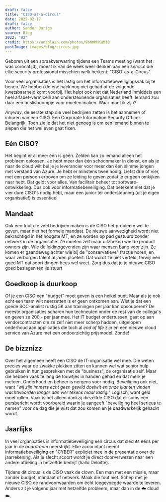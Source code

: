 ```yaml
---
draft: false
title: "CISO-as-a-Circus"
date: 2022-02-17
draft: false
author: Sander Dorigo
source: Blog
2022: "02"
credit: https://unsplash.com/photos/9bNmhMKQM1Q
postImage: images/blog/circus.jpg
---
```


Geboren uit een spraakverwarring tijdens een Teams meeting (want het was coronatijd), moest ik van de week weer denken aan een *service* die elke security professional misschien welk herkent: "CISO-as-a-Circus".

<!--more-->

Voor veel organisaties is het lastig om het informatiebeveiligingsvak bij te benen. We hebben de ene hack nog niet gehad of de volgende kwetsbaarheid komt voorbij. Het helpt ook niet dat Nederland inmiddels een heel alfabet-vermicelli aan ondersteunende organisaties heeft. Iemand zou daar een beslisboompje voor moeten maken. Waar moet ik zijn?

*Anyway*, de eerste stap die veel bedrijven zetten is het aannemen of inhuren van een CISO. Een Corporate Information Security Officer. Belangrijk. Toch zie je dat het niet genoeg is om een iemand binnen te slepen die het wel even gaat fixen. 

## Eén CISO?

Het begint er al mee: één is géén. Zelden kan zo iemand alleen het probleem oplossen. Je hebt meer dan één schoonmaker in dienst, en als je naar de cloud wilt bel je je leverancier voor meer dan één slimme jongen met verstand van Azure. Je hebt er minstens twee nodig. Liefst drie of vier, met een persoon erboven om ze leiding te geven zodat je er geen omkijken naar hebt. Dat geldt voor alles. Van facilitair beheer tot software-ontwikkeling. Dus ook voor informatiebeveiliging. Dat betekent niet dat je vier dure CISO's nodig hebt, maar een junior ter ondersteuning (uit je eigen organisatie!) is essentieel.

## Mandaat

Ook een fout die veel bedrijven maken is de CISO het probleem wel te geven, maar niet het formele mandaat. De nieuwe aanwezigheid wordt niet bekrachtigd in het hoogste MT, en ze worden op pad gestuurd zonder netwerk in de organisatie. Ze moeten zelf maar uitzoeken wie de product owners zijn. Wie de leidinggevenden zijn waar mensen bang voor zijn. Ze komen er gaandeweg achter wie bij de "conservatieve" fractie horen, en waar verborgen talent al jaren ploetert. Dat wordt ze niet verteld, terwijl een goed MT dat soort dingen heus wel weet. Zorg dus dat je je nieuwe CISO goed beslagen ten ijs stuurt.

## Goedkoop is duurkoop

Of je een CISO een "budget" moet geven is een heikel punt. Maar als je ook echt een team wilt neerzetten is er geen ontkomen aan. Wist je dat een goede SOC-analist rustig 5K aan trainingen per jaar kan opsouperen? De meeste organisaties scharen hun techneuten onder de rest van de collega's en geven ze 200,- per jaar mee. Het IT budget ondertussen, gaat op aan vendorcontracten die ze zelf niet meer scherp hadden, uitgelopen onderhoud aan applicaties die toch al *end of life* zijn en een nieuwe cloud service van Azure met een ondoorzichtig prijsmodel. Zonde!

## De bizznizz

Over het algemeen heeft een CISO de IT-organisatie wel mee. Die weten precies waar de zwakke plekken zitten en kunnen wel wat senior hulp gebruiken in hun gesprekken met de "business", de organisatie zelf. Maar die hebben vaak te lang de touwtjes in handen gehad en dat merk je meteen. Onderhoud en beheer is nergens voor nodig. Beveiliging ook niet, want *"wij zijn immers echt geen gewild doelwit en onze klanten vinden wachtwoorden langer dan vier tekens maar lastig."* Logisch, want geld moet rollen. Vaak is het alleen dankzij diezelfde CISO dat er soms een persbericht wordt voorbereid waarin je aangeeft "beveiliging heel serieus te nemen" voor de dag die je wist dat zou komen en je daadwerkelijk gehackt wordt.

## Jaarlijks

In veel organisaties is informatiebeveiliging een circus dat slechts eens per jaar in de *boardroom* neerstrijkt. Elke accountant neemt informatiebeveiliging en "CYBER" expliciet mee in de presentatie over de jaarrekening. Als je slecht scoort wordt je direct doorverwezen naar een andere afdeling in hetzelfde bedrijf (hallo Deloitte).

Tijdens dit circus is de CISO vaak de clown. Een man met een missie, maar zonder budget, mandaat of netwerk. Maak die fout niet. Schep met je nieuwe CISO de randvoorwaarden om écht toegevoegde waarde te leveren. Anders zit je volgend jaar met hetzelfde probleem, maar dan in de ☁️ cloud ☁️.
